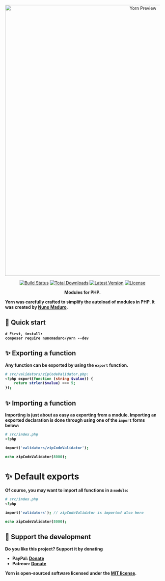 <p align="center">
  <img src="https://raw.githubusercontent.com/nunomaduro/yorn/master/docs/banner.png" width="882" alt="Yorn Preview">
  <p align="center">
    <a href="https://travis-ci.org/nunomaduro/yorn"><img src="https://img.shields.io/travis/nunomaduro/yorn/master.svg" alt="Build Status"></a>
    <a href="https://packagist.org/packages/nunomaduro/yorn"><img src="https://poser.pugx.org/nunomaduro/yorn/d/total.svg" alt="Total Downloads"></a>
    <a href="https://packagist.org/packages/nunomaduro/yorn"><img src="https://poser.pugx.org/nunomaduro/yorn/v/stable.svg" alt="Latest Version"></a>
    <a href="https://packagist.org/packages/nunomaduro/yorn"><img src="https://poser.pugx.org/nunomaduro/yorn/license.svg" alt="License"></a>
  </p>
  <p align="center">
    <strong>Modules for PHP.
  </p>
</p>

**Yorn** was carefully crafted to simplify the autoload of modules in PHP.
It was created by **[Nuno Maduro](https://github.com/nunomaduro)**.

## 🚀 Quick start

```
# First, install:
composer require nunomaduro/yorn --dev
```

## ✨ Exporting a function

Any function can be exported by using the `export` function.
```php
# src/validators/zipCodeValidator.php:
<?php export(function (string $value)) {
    return strlen($value) === 5;
});
```

## ✨ Importing a function

Importing is just about as easy as exporting from a module. Importing an exported declaration is done through using one of the `import` forms below:
```php
# src/index.php
<?php

import('validators/zipCodeValidator');

echo zipCodeValidator(8000);
```

# ✨ Default exports

Of course, you may want to import all functions in a `module`:
```php
# src/index.php
<?php

import('validators'); // zipCodeValidator is imported also here

echo zipCodeValidator(8000);
```

## 💖 Support the development
**Do you like this project? Support it by donating**

- PayPal: [Donate](https://www.paypal.com/cgi-bin/webscr?cmd=_s-xclick&hosted_button_id=66BYDWAT92N6L)
- Patreon: [Donate](https://www.patreon.com/nunomaduro)

Yorn is open-sourced software licensed under the [MIT license](LICENSE.md).
